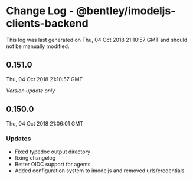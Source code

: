 # Change Log - @bentley/imodeljs-clients-backend

This log was last generated on Thu, 04 Oct 2018 21:10:57 GMT and should not be manually modified.

## 0.151.0
Thu, 04 Oct 2018 21:10:57 GMT

*Version update only*

## 0.150.0
Thu, 04 Oct 2018 21:06:01 GMT

### Updates

- Fixed typedoc output directory
- fixing changelog
- Better OIDC support for agents. 
- Added configuration system to imodeljs and removed urls/credentials

